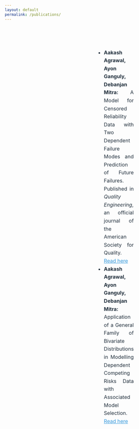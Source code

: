 ```yaml
---
layout: default
permalink: /publications/
---
```


<!-- Publications Section -->
<div style="display: flex; justify-content: center; align-items: center; padding: 0 350px; margin-top: 70px; text-align: justify;">
    <ul style="font-size: 16px; color: #212f3c; line-height: 1.6;">
        <li>
        <strong>Aakash Agrawal, Ayon Ganguly, Debanjan Mitra:</strong> 
        A Model for Censored Reliability Data with Two Dependent Failure Modes and Prediction of Future Failures. 
        Published in <i>Quality Engineering</i>, an official journal of the American Society for Quality.
        <a href="https://www.tandfonline.com/doi/full/10.1080/08982112.2024.2321839" target="_blank" style="color: #3498db;">Read here</a>
        </li>
        <li>
        <strong>Aakash Agrawal, Ayon Ganguly, Debanjan Mitra:</strong> 
        Application of a General Family of Bivariate Distributions in Modelling Dependent Competing Risks Data with Associated Model Selection. 
        <a href="https://arxiv.org/abs/2206.09138" target="_blank" style="color: #3498db;">Read here</a>
        </li>
    </ul>
</div>

